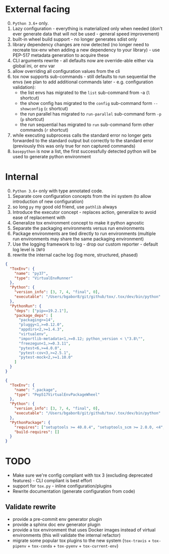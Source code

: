 # External facing

0. `Python 3.6+` only.
1. Lazy configuration - everything is materialized only when needed (don't ever generate data that will not be used -
   general speed improvement)
2. built-in wheel build support - no longer generates sdist only
3. library dependency changes are now detected (no longer need to recreate tox-env when adding a new dependency to your
   library) - use PEP-517 metadata generation to acquire these
4. CLI arguments rewrite - all defaults now are override-able either via global ini, or env var
5. allow overriding all configuration values from the cli
6. tox now supports sub-commands - still defaults to run sequential the envs (we plan to add additional commands later -
   e.g. configuration validation):
   - the list envs has migrated to the `list` sub-command from -a (`l` shortcut)
   - the show config has migrated to the `config` sub-command form `--showconfig` (`c` shortcut)
   - the run parallel has migrated to `run-parallel` sub-command form `-p` (`p` shortcut)
   - the run sequential has migrated to `run` sub-command form other commands (`r` shortcut)
7. while executing subprocess calls the standard error no longer gets forwarded to the standard output but correctly to
   the standard error (previously this was only true for non captured commands)
8. `basepython` is now a list, the first successfully detected python will be used to generate python environment

# Internal

0. `Python 3.6+` only with type annotated code.
1. Separate core configuration concepts from the ini system (to allow introduction of new configuration)
2. so long `py` my good old friend, use `pathlib` always
3. Introduce the executor concept - replaces action, generalize to avoid ease of replacement with
4. Generalize tox environment concept to make it python agnostic
5. Separate the packaging environments versus run environments
6. Package environments are tied directly to run environments (multiple run environments may share the same packaging
   environment)
7. Use the logging framework to log - drop our custom reporter - default log level is `INFO`
8. rewrite the internal cache log (log more, structured, phased)

```json
{
  "ToxEnv": {
    "name": "py37",
    "type": "VirtualEnvRunner"
  },
  "Python": {
    "version_info": [3, 7, 4, "final", 0],
    "executable": "/Users/bgabor8/git/github/tox/.tox/dev/bin/python"
  },
  "PythonRun": {
    "deps": ["pip==19.2.1"],
    "package_deps": [
      "packaging>=14",
      "pluggy<1,>=0.12.0",
      "appdirs<2,>=1.4.3",
      "virtualenv",
      "importlib-metadata<1,>=0.12; python_version < \"3.8\"",
      "freezegun<1,>=0.3.11",
      "pytest<6,>=4.0.0",
      "pytest-cov<3,>=2.5.1",
      "pytest-mock<2,>=1.10.0"
    ]
  }
}
```

```json
{
  "ToxEnv": {
    "name": ".package",
    "type": "Pep517VirtualEnvPackageWheel"
  },
  "Python": {
    "version_info": [3, 7, 4, "final", 0],
    "executable": "/Users/bgabor8/git/github/tox/.tox/dev/bin/python"
  },
  "PythonPackage": {
    "requires": ["setuptools >= 40.0.4", "setuptools_scm >= 2.0.0, <4", "wheel >= 0.29.0"],
    "build-requires": []
  }
}
```

# TODO

- Make sure we're config compliant with tox 3 (excluding deprecated features) - CLI compliant is best effort
- support for `tox.py` - inline configuration/plugins
- Rewrite documentation (generate configuration from code)

## Validate rewrite

- provide a pre-commit env generator plugin
- provide a sphinx doc env generator plugin
- provide a tox environment that uses Docker images instead of virtual environments (this will validate the internal
  refactor)
- migrate some popular tox plugins to the new system (`tox-travis` + `tox-pipenv` + `tox-conda` + `tox-pyenv` +
  `tox-current-env`)
